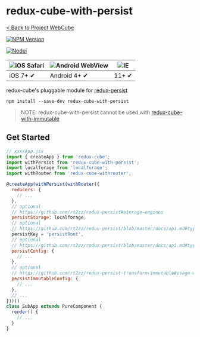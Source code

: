 # redux-cube-with-persist

[< Back to Project WebCube](https://github.com/dexteryy/Project-WebCube/)

[![NPM Version][npm-image]][npm-url]
<!-- [![Build Status][travis-image]][travis-url]
[![Dependencies Status][dep-image]][dep-url] -->

[![Nodei][nodei-image]][npm-url]

[npm-image]: https://img.shields.io/npm/v/redux-cube-with-persist.svg
[nodei-image]: https://nodei.co/npm/redux-cube-with-persist.png?downloads=true
[npm-url]: https://npmjs.org/package/redux-cube-with-persist
<!--
[travis-image]: https://img.shields.io/travis/dexteryy/redux-cube-with-persist/master.svg
[travis-url]: https://travis-ci.org/dexteryy/redux-cube-with-persist
[dep-image]: https://david-dm.org/dexteryy/redux-cube-with-persist.svg
[dep-url]: https://david-dm.org/dexteryy/redux-cube-with-persist
-->

![iOS Safari](https://github.com/alrra/browser-logos/raw/master/src/safari-ios/safari-ios_48x48.png) | ![Android WebView](https://github.com/alrra/browser-logos/raw/master/src/android/android_48x48.png) | ![IE](https://raw.github.com/alrra/browser-logos/master/src/archive/internet-explorer_9-11/internet-explorer_9-11_48x48.png) |
--- | --- | --- |
iOS 7+ ✔ | Android 4+ ✔ | 11+ ✔ |

redux-cube's pluggable module for [redux-persist](https://www.npmjs.com/package/redux-persist)

```
npm install --save-dev redux-cube-with-persist
```

> NOTE: redux-cube-with-persist cannot be used with [redux-cube-with-immutable](https://github.com/dexteryy/Project-WebCube/tree/master/packages/redux-cube-with-immutable)

## Get Started

```js
// xxx/App.jsx
import { createApp } from 'redux-cube';
import withPersist from 'redux-cube-with-persist';
import localforage from 'localforage';
import withRouter from 'redux-cube-withrouter';

@createApp(withPersist(withRouter({
  reducers: {
    // ...
  },
  // optional
  // https://github.com/rt2zz/redux-persist#storage-engines
  persistStorage: localforage,
  // optional
  // https://github.com/rt2zz/redux-persist/blob/master/docs/api.md#type-persistconfig
  persistKey = 'persistRoot',
  // optional
  // https://github.com/rt2zz/redux-persist/blob/master/docs/api.md#type-persistconfig
  persistConfig: {
    // ...
  },
  // optional
  // https://github.com/rt2zz/redux-persist-transform-immutable#usage-with-records
  persistImmutableConfig: {
    // ...
  },
  // ...
}))))
class SubApp extends PureComponent {
  render() {
    // ...
  }
}
```
